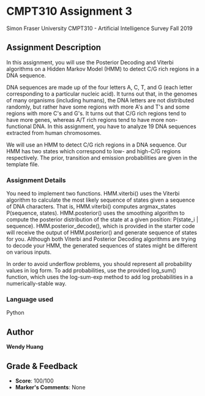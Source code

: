 # CMPT310 Assignment 3

Simon Fraser University CMPT310 - Artificial Intelligence Survey
Fall 2019

## Assignment Description

In this assignment, you will use the Posterior Decoding and Viterbi algorithms on a Hidden Markov Model (HMM) to detect C/G rich regions in a DNA sequence.

DNA sequences are made up of the four letters A, C, T, and G (each letter corresponding to a particular nucleic acid). It turns out that, in the genomes of many organisms (including humans), the DNA letters are not distributed randomly, but rather have some regions with more A's and T's and some regions with more C's and G's. It turns out that C/G rich regions tend to have more genes, whereas A/T rich regions tend to have more non-functional DNA. In this assignment, you have to analyze 19 DNA sequences extracted from human chromosomes.

We will use an HMM to detect C/G rich regions in a DNA sequence. Our HMM has two states which correspond to low- and high-C/G regions respectively. The prior, transition and emission probabilities are given in the template file.

### Assignment Details

You need to implement two functions. HMM.viterbi() uses the Viterbi algorithm to calculate the most likely sequence of states given a sequence of DNA characters. That is, HMM.viterbi() computes argmax_states P(sequence, states). HMM.posterior() uses the smoothing algorithm to compute the posterior distribution of the state at a given position: P(state_i | sequence). HMM.posterior_decode(), which is provided in the starter code will receive the output of HMM.posterior() and generate sequence of states for you. Although both Viterbi and Posterior Decoding algorithms are trying to decode your HMM, the generated sequences of states might be different on various inputs.

In order to avoid underflow problems, you should represent all probability values in log form. To add probabilities, use the provided log_sum() function, which uses the log-sum-exp method to add log probabilities in a numerically-stable way.

### Language used

Python

## Author

**Wendy Huang**

## Grade & Feedback

* **Score**: 100/100
* **Marker's Comments**: None
